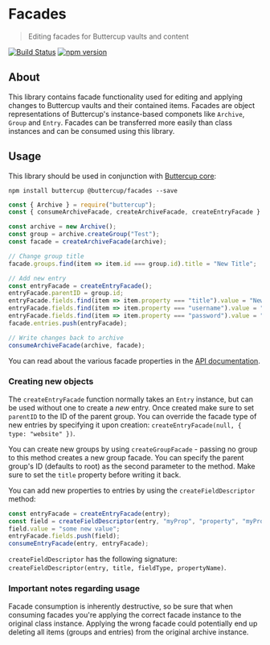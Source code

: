 # Facades
> Editing facades for Buttercup vaults and content

[![Build Status](https://travis-ci.org/buttercup/facades.svg?branch=master)](https://travis-ci.org/buttercup/facades) [![npm version](https://badge.fury.io/js/%40buttercup%2Ffacades.svg)](https://www.npmjs.com/package/@buttercup/facades)

## About
This library contains facade functionality used for editing and applying changes to Buttercup vaults and their contained items. Facades are object representations of Buttercup's instance-based componets like `Archive`, `Group` and `Entry`. Facades can be transferred more easily than class instances and can be consumed using this library.

## Usage
This library should be used in conjunction with [Buttercup core](https://github.com/buttercup/buttercup-core):

```shell
npm install buttercup @buttercup/facades --save
```

```javascript
const { Archive } = require("buttercup");
const { consumeArchiveFacade, createArchiveFacade, createEntryFacade } = require("@buttercup/facades");

const archive = new Archive();
const group = archive.createGroup("Test");
const facade = createArchiveFacade(archive);

// Change group title
facade.groups.find(item => item.id === group.id).title = "New Title";

// Add new entry
const entryFacade = createEntryFacade();
entryFacade.parentID = group.id;
entryFacade.fields.find(item => item.property === "title").value = "New Entry";
entryFacade.fields.find(item => item.property === "username").value = "user@site.com";
entryFacade.fields.find(item => item.property === "password").value = "passw0rd";
facade.entries.push(entryFacade);

// Write changes back to archive
consumeArchiveFacade(archive, facade);
```

You can read about the various facade properties in the [API documentation](API.md).

### Creating new objects
The `createEntryFacade` function normally takes an `Entry` instance, but can be used without one to create a _new_ entry. Once created make sure to set `parentID` to the ID of the parent group. You can override the facade type of new entries by specifying it upon creation: `createEntryFacade(null, { type: "website" })`.

You can create new groups by using `createGroupFacade` - passing no group to this method creates a new group facade. You can specify the parent group's ID (defaults to root) as the second parameter to the method. Make sure to set the `title` property before writing it back.

You can add new properties to entries by using the `createFieldDescriptor` method:

```javascript
const entryFacade = createEntryFacade(entry);
const field = createFieldDescriptor(entry, "myProp", "property", "myProp");
field.value = "some new value";
entryFacade.fields.push(field);
consumeEntryFacade(entry, entryFacade);
```

`createFieldDescriptor` has the following signature: `createFieldDescriptor(entry, title, fieldType, propertyName)`.

### Important notes regarding usage
Facade consumption is inherently destructive, so be sure that when consuming facades you're applying the correct facade instance to the original class instance. Applying the wrong facade could potentially end up deleting all items (groups and entries) from the original archive instance.
